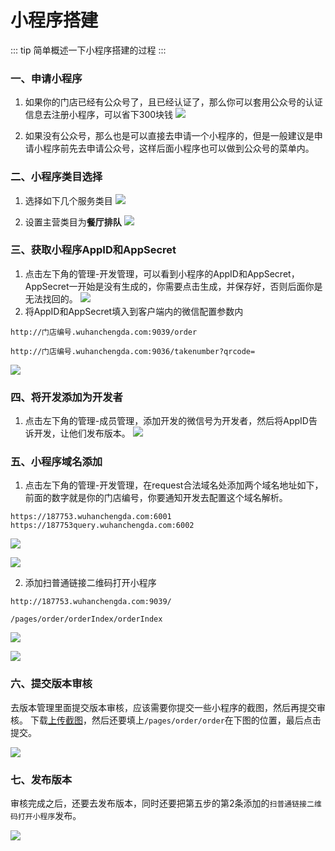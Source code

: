 # 小程序搭建
::: tip
简单概述一下小程序搭建的过程
:::
### 一、申请小程序
1. 如果你的门店已经有公众号了，且已经认证了，那么你可以套用公众号的认证信息去注册小程序，可以省下300块钱
![](https://wiki-cdsoft.oss-cn-hangzhou.aliyuncs.com/202409031813379.png)

2. 如果没有公众号，那么也是可以直接去申请一个小程序的，但是一般建议是申请小程序前先去申请公众号，这样后面小程序也可以做到公众号的菜单内。
### 二、小程序类目选择
1. 选择如下几个服务类目
![](https://wiki-cdsoft.oss-cn-hangzhou.aliyuncs.com/202409031818768.png)


2. 设置主营类目为**餐厅排队**
![](https://wiki-cdsoft.oss-cn-hangzhou.aliyuncs.com/202409031824847.png)

### 三、获取小程序AppID和AppSecret
1. 点击左下角的管理-开发管理，可以看到小程序的AppID和AppSecret，AppSecret一开始是没有生成的，你需要点击生成，并保存好，否则后面你是无法找回的。
![](https://wiki-cdsoft.oss-cn-hangzhou.aliyuncs.com/202409031831747.png)
2. 将AppID和AppSecret填入到客户端内的微信配置参数内
```
http://门店编号.wuhanchengda.com:9039/order

http://门店编号.wuhanchengda.com:9036/takenumber?qrcode=
```
   ![](https://wiki-cdsoft.oss-cn-hangzhou.aliyuncs.com/202409031838105.png)

### 四、将开发添加为开发者
1. 点击左下角的管理-成员管理，添加开发的微信号为开发者，然后将AppID告诉开发，让他们发布版本。
![](https://wiki-cdsoft.oss-cn-hangzhou.aliyuncs.com/202409031840197.png)

### 五、小程序域名添加
1. 点击左下角的管理-开发管理，在request合法域名处添加两个域名地址如下，前面的数字就是你的门店编号，你要通知开发去配置这个域名解析。

```
https://187753.wuhanchengda.com:6001
https://187753query.wuhanchengda.com:6002
```

![](https://wiki-cdsoft.oss-cn-hangzhou.aliyuncs.com/20240912175620.png)

![](https://wiki-cdsoft.oss-cn-hangzhou.aliyuncs.com/202409031844121.png)

2. 添加扫普通链接二维码打开小程序

```
http://187753.wuhanchengda.com:9039/

/pages/order/orderIndex/orderIndex
```

![](https://wiki-cdsoft.oss-cn-hangzhou.aliyuncs.com/20240912175709.png)


![](https://wiki-cdsoft.oss-cn-hangzhou.aliyuncs.com/202409031847751.png)

### 六、提交版本审核

去版本管理里面提交版本审核，应该需要你提交一些小程序的截图，然后再提交审核。
下载[上传截图](https://wiki-cdsoft.oss-cn-hangzhou.aliyuncs.com/202409032009146.zip)，然后还要填上```/pages/order/order```在下图的位置，最后点击提交。

![](https://wiki-cdsoft.oss-cn-hangzhou.aliyuncs.com/202409032011518.png)

### 七、发布版本
审核完成之后，还要去发布版本，同时还要把第五步的第2条添加的```扫普通链接二维码打开小程序```发布。


![](https://wiki-cdsoft.oss-cn-hangzhou.aliyuncs.com/20240913130552.png)